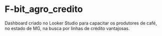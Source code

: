 # F-bit_agro_credito
Dashboard criado no Looker Studio para capacitar os produtores de café, no estado de MG, na busca por linhas de crédito vantajosas.
